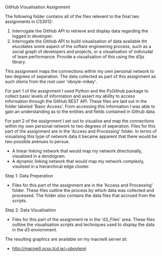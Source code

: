 GitHub Visualisation Assignment

The following folder contains all of the files relevent to the final two assignments in CS3012:

1) Interrogate the GitHub API to retrieve and display data regarding the logged in developer.
2) Interrogate the GitHub API to build visualisation of data available tht elucidates some aspect of the softare engineering      process, such as a social graph of developers and projects, or a visualisation of indiviudal of team performance. Provide a visualisation of this using the d3js library.

This assignment maps the connections within my own personal network to two degrees of seperation. The data collected as part of this assignment as such stems from the root user 'oboyle-mikey'. 

For part 1 of the assignment I used Python and the PyGithub package to collect basic levels of information and assert my ability to access information through the GitHub REST API. These files are laid out in the folder labeled 'Basic Access'. From accessing this information I was able to gain an understanding as to the entities and fields contained in Github data.

For part 2 of the assignment I set out to visualise and map the connections within my own personal network to two degrees of seperation. Files for this part of the assignment are in the 'Access and Processing' folder.  In terms of visualising this type of network data it became apparent that there would be two possible avenues to persue. 
 - A linear linking network that would map my network directionally, visualised in a dendogram.  
 - A dynamic linking network that would map my network complexly, visulised in a hierarchical edge cluster.

 Step 1: Data Preperation
 - Files for this part of the assignment are in the 'Access and Processing' folder. These files outline the process by which data was collected and processed. The folder also contains the data files that accrued from the scripts. 
 
 Step 2: Data Visualisation
 - Files for this part of the assignment re in the 'd3_Files' area. These files outline the visualisation scripts and techniques used to display the data in the d3 enviornment. 
 
 The resulting graphics are available on my macneill server at:
 - http://macneill.scss.tcd.ie/~oboylemi
